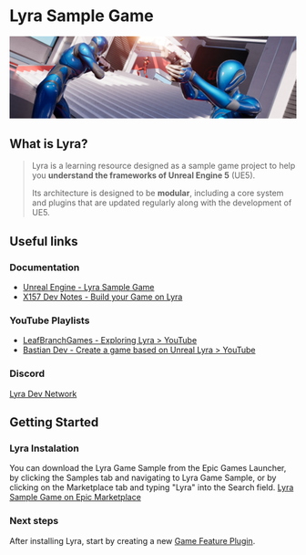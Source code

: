 # Lyra Sample Game

![Header](LyraBannerImage.jpg)

## What is Lyra?

> Lyra is a learning resource designed as a sample game project to help you **understand the frameworks of Unreal Engine 5** (UE5).
>
> Its architecture is designed to be **modular**, including a core system and plugins that are updated regularly along with the development of UE5.

## Useful links

### Documentation

- [Unreal Engine - Lyra Sample Game](https://docs.unrealengine.com/5.3/en-US/lyra-sample-game-in-unreal-engine/)
- [X157 Dev Notes - Build your Game on Lyra](https://x157.github.io/UE5/LyraStarterGame/)

### YouTube Playlists

- [LeafBranchGames - Exploring Lyra > YouTube](https://www.youtube.com/playlist?list=PLNBX4kIrA68lSY6Pj3zDVH6kGDIMgwOvr)
- [Bastian Dev - Create a game based on Unreal Lyra > YouTube](https://youtube.com/playlist?list=PLK0EcCQf_rrZUfro2vlwFLQ1Y8itOVSgd&si=C7AJvMOy0HMm_V2U)

### Discord

[Lyra Dev Network](https://discord.gg/RS99Jcur6q)

## Getting Started

### Lyra Instalation

You can download the Lyra Game Sample from the Epic Games Launcher, by clicking the Samples tab and navigating to Lyra Game Sample, or by clicking on the Marketplace tab and typing "Lyra" into the Search field.
[Lyra Sample Game on Epic Marketplace](https://www.unrealengine.com/marketplace/en-US/product/lyra)

### Next steps <!-- {docsify-ignore} -->

After installing Lyra, start by creating a new [Game Feature Plugin](/lyra/game-feature-plugin).
